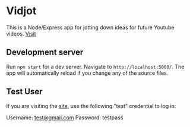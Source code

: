# Vidjot

This is a Node/Express app for jotting down ideas for future Youtube videos. [Visit](https://young-castle-47539.herokuapp.com/)

## Development server

Run `npm start` for a dev server. Navigate to `http://localhost:5000/`. The app will automatically reload if you change any of the source files.

## Test User

If you are visiting the [site](https://young-castle-47539.herokuapp.com/), use the following "test" credential to log in: 

Username: test@gmail.com
Password: testpass

